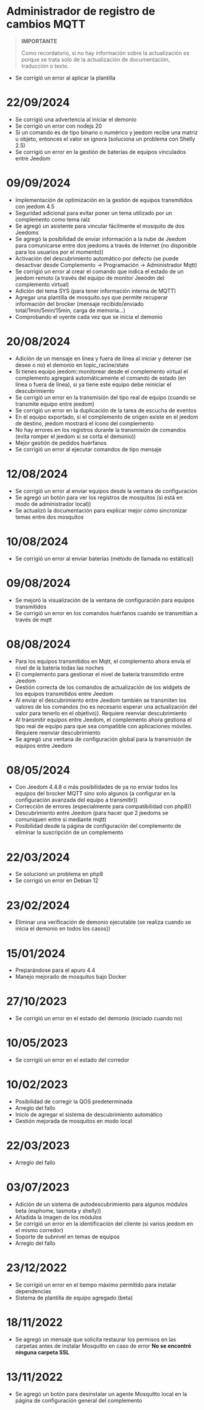# Administrador de registro de cambios MQTT

>**IMPORTANTE**
>
>Como recordatorio, si no hay información sobre la actualización es porque se trata solo de la actualización de documentación, traducción o texto.

- Se corrigió un error al aplicar la plantilla

# 22/09/2024

- Se corrigió una advertencia al iniciar el demonio
- Se corrigió un error con nodejs 20
- Si un comando es de tipo binario o numérico y jeedom recibe una matriz u objeto, entonces el valor se ignora (soluciona un problema con Shelly 2.5)
- Se corrigió un error en la gestión de baterías de equipos vinculados entre Jeedom

# 09/09/2024

- Implementación de optimización en la gestión de equipos transmitidos con jeedom 4.5
- Seguridad adicional para evitar poner un tema utilizado por un complemento como tema raíz
- Se agregó un asistente para vincular fácilmente el mosquito de dos Jeedoms
- Se agregó la posibilidad de enviar información a la nube de Jeedom para comunicarse entre dos jeedoms a través de Internet (no disponible para los usuarios por el momento))
- Activación del descubrimiento automático por defecto (se puede desactivar desde Complemento -> Programación -> Administrador Mqtt)
- Se corrigió un error al crear el comando que indica el estado de un jeedom remoto (a través del equipo de monitor Jeeodm del complemento virtual)
- Adición del tema SYS (para tener información interna de MQTT)
- Agregar una plantilla de mosquito.sys que permite recuperar información del brocker (mensaje recibido/enviado total/1min/5min/15min, carga de memoria...)
- Comprobando el oyente cada vez que se inicia el demonio

# 20/08/2024

- Adición de un mensaje en línea y fuera de línea al iniciar y detener (se desee o no) el demonio en topic_racine/state
- Si tienes equipo jeedom::monitorear desde el complemento virtual el complemento agregará automáticamente el comando de estado (en línea o fuera de línea), si ya tiene este equipo debe reiniciar el descubrimiento
- Se corrigió un error en la transmisión del tipo real de equipo (cuando se transmite equipo entre jeedom)
- Se corrigió un error en la duplicación de la tarea de escucha de eventos
- En el equipo exportado, si el complemento de origen existe en el jeedom de destino, jeedom mostrará el ícono del complemento
- No hay errores en los registros durante la transmisión de comandos (evita romper el jeedom si se corta el demonio))
- Mejor gestión de pedidos huérfanos
- Se corrigió un error al ejecutar comandos de tipo mensaje

# 12/08/2024

- Se corrigió un error al enviar equipos desde la ventana de configuración
- Se agregó un botón para ver los registros de mosquitos (si está en modo de administrador local))
- Se actualizó la documentación para explicar mejor cómo sincronizar temas entre dos mosquitos

# 10/08/2024

- Se corrigió un error al enviar baterías (método de llamada no estática))

# 09/08/2024

- Se mejoró la visualización de la ventana de configuración para equipos transmitidos
- Se corrigió un error en los comandos huérfanos cuando se transmitían a través de mqtt

# 08/08/2024

- Para los equipos transmitidos en Mqtt, el complemento ahora envía el nivel de la batería todas las noches
- El complemento para gestionar el nivel de batería transmitido entre Jeedom
- Gestión correcta de los comandos de actualización de los widgets de los equipos transmitidos entre Jeedom
- Al enviar el descubrimiento entre Jeedom también se transmiten los valores de los comandos (no es necesario esperar una actualización del valor para tenerlo en el objetivo)). Requiere reenviar descubrimiento
- Al transmitir equipos entre Jeedom, el complemento ahora gestiona el tipo real de equipo para que sea compatible con aplicaciones móviles. Requiere reenviar descubrimiento
- Se agregó una ventana de configuración global para la transmisión de equipos entre Jeedom

# 08/05/2024

- Con Jeedom 4.4.8 o más posibilidades de ya no enviar todos los equipos del brocker MQTT sino solo algunos (a configurar en la configuración avanzada del equipo a transmitir))
- Corrección de errores (especialmente para compatibilidad con php8))
- Descubrimiento entre Jeedom (para hacer que 2 jeedoms se comuniquen entre sí mediante mqtt)
- Posibilidad desde la página de configuración del complemento de eliminar la suscripción de un complemento

# 22/03/2024

- Se solucionó un problema en php8
- Se corrigió un error en Debian 12

# 23/02/2024

- Eliminar una verificación de demonio ejecutable (se realiza cuando se inicia el demonio en todos los casos))

# 15/01/2024

- Preparándose para el apuro 4.4
- Manejo mejorado de mosquitos bajo Docker

# 27/10/2023

- Se corrigió un error en el estado del demonio (iniciado cuando no)

# 10/05/2023

- Se corrigió un error en el estado del corredor

# 10/02/2023

- Posibilidad de corregir la QOS predeterminada
- Arreglo del fallo
- Inicio de agregar el sistema de descubrimiento automático
- Gestión mejorada de mosquitos en modo local

# 22/03/2023

- Arreglo del fallo

# 03/07/2023

- Adición de un sistema de autodescubrimiento para algunos módulos beta (esphome, tasmota y shelly))
- Añadida la imagen de los módulos
- Se corrigió un error en la identificación del cliente (si varios jeedom en el mismo corredor)
- Soporte de subnivel en temas de equipos
- Arreglo del fallo

# 23/12/2022

- Se corrigió un error en el tiempo máximo permitido para instalar dependencias
- Sistema de plantilla de equipo agregado (beta)

# 18/11/2022

- Se agregó un mensaje que solicita restaurar los permisos en las carpetas antes de instalar Mosquitto en caso de error **No se encontró ninguna carpeta SSL**

# 13/11/2022

- Se agregó un botón para desinstalar un agente Mosquitto local en la página de configuración general del complemento

